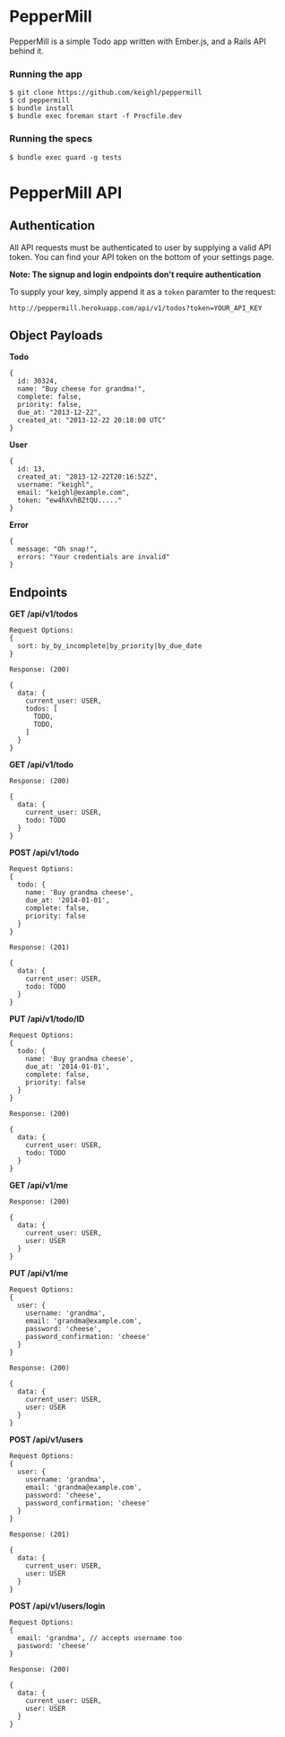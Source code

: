 # PepperMill

PepperMill is a simple Todo app written with Ember.js, and a Rails API behind it.

### Running the app

```
$ git clone https://github.com/keighl/peppermill
$ cd peppermill
$ bundle install
$ bundle exec foreman start -f Procfile.dev
```
### Running the specs

```
$ bundle exec guard -g tests
```

# PepperMill API

## Authentication

All API requests must be authenticated to user by supplying a valid API token. You can find your API token on the bottom of your settings page.

**Note: The signup and login endpoints don't require authentication**

To supply your key, simply append it as a `token` paramter to the request:

```
http://peppermill.herokuapp.com/api/v1/todos?token=YOUR_API_KEY
```

## Object Payloads

**Todo**

```
{
  id: 30324,
  name: "Buy cheese for grandma!",
  complete: false,
  priority: false,
  due_at: "2013-12-22",
  created_at: "2013-12-22 20:18:00 UTC"
}
```

**User**

```
{
  id: 13,
  created_at: "2013-12-22T20:16:52Z",
  username: "keighl",
  email: "keighl@example.com",
  token: "ew4hXvhBZtQU....."
}
```

**Error**

```
{
  message: "Oh snap!",
  errors: "Your credentials are invalid"
}
```

## Endpoints

**GET /api/v1/todos**

```
Request Options:
{
  sort: by_by_incomplete|by_priority|by_due_date
}

Response: (200)

{
  data: {
    current_user: USER,
    todos: [
      TODO,
      TODO,
    ]
  }
}
```

**GET /api/v1/todo**

```
Response: (200)

{
  data: {
    current_user: USER,
    todo: TODO
  }
}
```

**POST /api/v1/todo**

```
Request Options:
{
  todo: {
    name: 'Buy grandma cheese',
    due_at: '2014-01-01',
    complete: false,
    priority: false
  }
}

Response: (201)

{
  data: {
    current_user: USER,
    todo: TODO
  }
}
```

**PUT /api/v1/todo/ID**

```
Request Options:
{
  todo: {
    name: 'Buy grandma cheese',
    due_at: '2014-01-01',
    complete: false,
    priority: false
  }
}

Response: (200)

{
  data: {
    current_user: USER,
    todo: TODO
  }
}
```

**GET /api/v1/me**

```
Response: (200)

{
  data: {
    current_user: USER,
    user: USER
  }
}
```

**PUT /api/v1/me**

```
Request Options:
{
  user: {
    username: 'grandma',
    email: 'grandma@example.com',
    password: 'cheese',
    password_confirmation: 'cheese'
  }
}

Response: (200)

{
  data: {
    current_user: USER,
    user: USER
  }
}
```

**POST /api/v1/users**

```
Request Options:
{
  user: {
    username: 'grandma',
    email: 'grandma@example.com',
    password: 'cheese',
    password_confirmation: 'cheese'
  }
}

Response: (201)

{
  data: {
    current_user: USER,
    user: USER
  }
}
```

**POST /api/v1/users/login**

```
Request Options:
{
  email: 'grandma', // accepts username too
  password: 'cheese'
}

Response: (200)

{
  data: {
    current_user: USER,
    user: USER
  }
}
```
